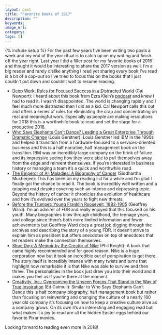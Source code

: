 ```yaml
---
layout: post
title: "Favorite books of 2017"
description: ""
keywords:
image_url:
category:
tags: []
---
```

{% include setup %}
For the past few years I’ve been writing two posts a week and my end of the year ritual is to catch up on my writing and finish off the year right. Last year I did a filler post for my favorite books of 2016 and thought it would be interesting to share the 2017 version as well. I’m a big reader and rarely dislike anything I read yet sharing every book I’ve read is a bit of a cop-out so I’ve tried to focus this on the books that I just couldn’t put down and couldn’t wait to resume reading.

* [Deep Work: Rules for Focused Success in a Distracted World](https://www.amazon.com/gp/product/B00X47ZVXM/) (Cal Newport): I heard about this book from Ezra Klein’s [podcast](https://www.vox.com/2017/4/21/15382282/cal-newport-taking-life-back-technology) and knew I had to read it. I wasn’t disappointed. The world is changing rapidly and I feel much more distracted than I did as a kid. Cal Newport calls this out and offers a series of rules for eliminating the crap and concentrating on real and meaningful work. Especially as people are making resolutions for 2018 this is a worthwhile book to read and set the stage for a productive 2018.
* [Who Says Elephants Can't Dance? Leading a Great Enterprise Through Dramatic Change](https://www.amazon.com/gp/product/B000FCKL6G/) (Louis Gerstner): Louis Gerstner led IBM in the 1990s and helped it transition from a hardware-focused to a services-oriented business and this is a half narrative, half management book on the transition. IBM was an incredibly large company on the brink of failure and its impressive seeing how they were able to pull themselves away from the edge and reinvent themselves. If you’re interested in business history or managing a team it’s a quick and worthwhile read.
* [The Emperor of All Maladies: A Biography of Cancer](https://www.amazon.com/gp/product/B003UYUP58/) (Siddhartha Mukherjee): This has been on my reading list for a while and I’m glad I finally got the chance to read it. The book is incredibly well written and a gripping read despite covering such an intense and depressing topic. Beyond the history of cancer it chronicles the evolution of healthcare and how it’s evolved over the years to fight new threats.
* [Before the Trumpet: Young Franklin Roosevelt, 1882-1905](https://www.amazon.com/gp/product/B00J1ISLC6/) (Geoffrey Ward): I’m an admirer of FDR and really enjoyed that this focused on his youth. Many biographies blow through childhood, the teenage years, and college since there’s both more limited information and fewer achievements but Geoffrey Ward does a great job digging through the archives and describing the story of a young FDR. It doesn’t strive to explain him as president but offers anecdotes on top of anecdotes that let readers make the connection themselves.
* [Shoe Dog: A Memoir by the Creator of Nike](https://www.amazon.com/gp/product/B0176M1A44/) (Phil Knight): A book that came highly recommended and for good reason. Nike is a huge corporation now but it took an incredible out of perspiration to get there. The story itself is incredibly intense with many twists and turns that highlight how remarkable it is that Nike was able to survive and then thrive. The personalities in the book just draw you into their world and it makes you feel as if you’re there at the moment.
* [Creativity, Inc.: Overcoming the Unseen Forces That Stand in the Way of True Inspiration](https://www.amazon.com/gp/product/B00FUZQYBO/) (Ed Catmull): Similar to Who Says Elephants Can’t Dance this is half company biography, half management book but rather than focusing on reinventing and changing the culture of a nearly 100 year old company it’s focusing on how to keep a creative culture alive as a company grows. On its own it’s an interesting and engaging read but what makes it a joy to read are all the hidden Easter eggs behind our favorite Pixar movies.

Looking forward to reading even more in 2018!
